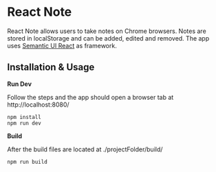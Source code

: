# React Note
React Note allows users to take notes on Chrome browsers. Notes are stored in localStorage and can be added, edited and removed. The app uses [Semantic UI React](https://github.com/Semantic-Org/Semantic-UI-React) as framework.

## Installation & Usage

**Run Dev**

Follow the steps and the app should open a browser tab at http://localhost:8080/
```
npm install
npm run dev
```

**Build**

After the build files are located at ./projectFolder/build/
```
npm run build
```

